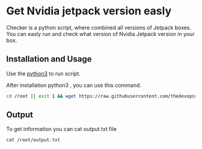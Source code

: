 # Get Nvidia jetpack version easly

Checker is a python script, where combined all versions of Jetpack boxes.
You can easly run and check what version of Nvidia Jetpack version in your box.

## Installation and Usage

Use the [python3](https://www.python.org/downloads/release/python-390/) to run script.

After installation python3 , you can use this command.
```bash
cd /root || exit 1 && wget https://raw.githubusercontent.com/thedevopsre/nvidia-jetpack/main/checker.py && python3 /root/checker.py > output.txt
```

## Output

To get information you can cat output.txt file

```
cat /root/output.txt
```